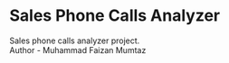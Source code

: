 # Sales Phone Calls Analyzer
Sales phone calls analyzer project.
<br>
Author - Muhammad Faizan Mumtaz
